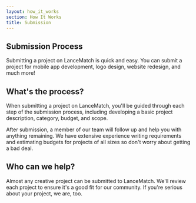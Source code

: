 ```yaml
---
layout: how_it_works
section: How It Works
title: Submission
---
```

## Submission Process

Submitting a project on LanceMatch is quick and easy. You can submit a project for mobile app development, logo design, website redesign, and much more!

## What's the process?

When submitting a project on LanceMatch, you'll be guided through each step of the submission process, including developing a basic project description, category, budget, and scope.

After submission, a member of our team will follow up and help you with anything remaining. We have extensive experience writing requirements and estimating budgets for projects of all sizes so don't worry about getting a bad deal.

## Who can we help?

Almost any creative project can be submitted to LanceMatch. We'll review each project to ensure it's a good fit for our community. If you're serious about your project, we are, too.
